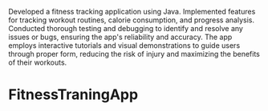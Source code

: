 Developed a fitness tracking application using Java.
Implemented features for tracking workout routines, calorie consumption, and progress analysis.
Conducted thorough testing and debugging to identify and resolve any issues or bugs, ensuring the app's reliability and accuracy.
The app employs interactive tutorials and visual demonstrations to guide users through proper form, reducing the risk of injury and maximizing the benefits of their workouts.
# FitnessTraningApp
